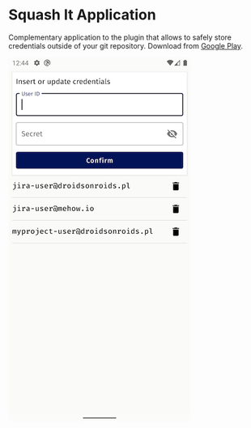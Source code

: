 # Squash It Application

Complementary application to the plugin that allows to safely store credentials outside of your git repository. Download from [Google Play](https://play.google.com/store/apps/details?id=io.mehow.squashit).

![](images/app-screenshot.png)
